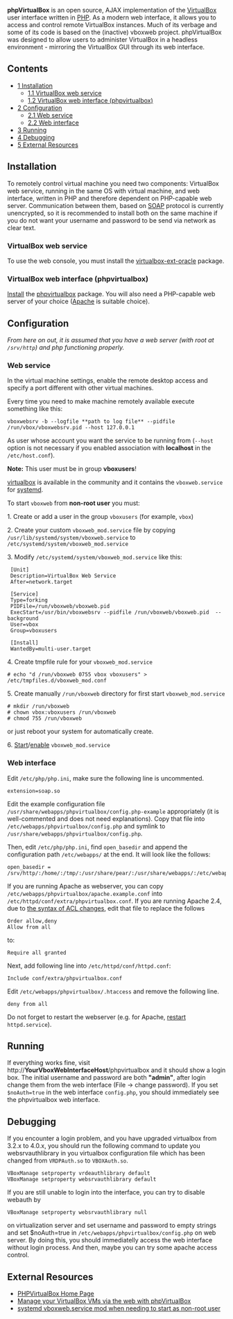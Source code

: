 **phpVirtualBox** is an open source, AJAX implementation of the [VirtualBox](/index.php/VirtualBox "VirtualBox") user interface written in [PHP](/index.php/PHP "PHP"). As a modern web interface, it allows you to access and control remote VirtualBox instances. Much of its verbage and some of its code is based on the (inactive) vboxweb project. phpVirtualBox was designed to allow users to administer VirtualBox in a headless environment - mirroring the VirtualBox GUI through its web interface.

## Contents

*   [1 Installation](#Installation)
    *   [1.1 VirtualBox web service](#VirtualBox_web_service)
    *   [1.2 VirtualBox web interface (phpvirtualbox)](#VirtualBox_web_interface_.28phpvirtualbox.29)
*   [2 Configuration](#Configuration)
    *   [2.1 Web service](#Web_service)
    *   [2.2 Web interface](#Web_interface)
*   [3 Running](#Running)
*   [4 Debugging](#Debugging)
*   [5 External Resources](#External_Resources)

## Installation

To remotely control virtual machine you need two components: VirtualBox web service, running in the same OS with virtual machine, and web interface, written in PHP and therefore dependent on PHP-capable web server. Communication between them, based on [SOAP](https://en.wikipedia.org/wiki/SOAP "wikipedia:SOAP") protocol is currently unencrypted, so it is recommended to install both on the same machine if you do not want your username and password to be send via network as clear text.

### VirtualBox web service

To use the web console, you must install the [virtualbox-ext-oracle](https://aur.archlinux.org/packages/virtualbox-ext-oracle/) package.

### VirtualBox web interface (phpvirtualbox)

[Install](/index.php/Install "Install") the [phpvirtualbox](https://www.archlinux.org/packages/?name=phpvirtualbox) package. You will also need a PHP-capable web server of your choice ([Apache](/index.php/Apache "Apache") is suitable choice).

## Configuration

*From here on out, it is assumed that you have a web server (with root at `/srv/http`) and php functioning properly.*

### Web service

In the virtual machine settings, enable the remote desktop access and specify a port different with other virtual machines.

Every time you need to make machine remotely available execute something like this:

```
vboxwebsrv -b --logfile **path to log file** --pidfile /run/vbox/vboxwebsrv.pid --host 127.0.0.1

```

As user whose account you want the service to be running from (`--host` option is not necessary if you enabled association with **localhost** in the `/etc/host.conf`).

**Note:** This user must be in group **vboxusers**!

[virtualbox](https://www.archlinux.org/packages/?name=virtualbox) is available in the community and it contains the `vboxweb.service` for [systemd](/index.php/Systemd "Systemd").

To start `vboxweb` from **non-root user** you must:

1\. Create or add a user in the group `vboxusers` (for example, `vbox`)

2\. Create your custom `vboxweb_mod.service` file by copying `/usr/lib/systemd/system/vboxweb.service` to `/etc/systemd/system/vboxweb_mod.service`

3\. Modify `/etc/systemd/system/vboxweb_mod.service` like this:

```
 [Unit]
 Description=VirtualBox Web Service
 After=network.target

 [Service]
 Type=forking
 PIDFile=/run/vboxweb/vboxweb.pid
 ExecStart=/usr/bin/vboxwebsrv --pidfile /run/vboxweb/vboxweb.pid  --background
 User=vbox
 Group=vboxusers

 [Install]
 WantedBy=multi-user.target

```

4\. Create tmpfile rule for your `vboxweb_mod.service`

```
# echo "d /run/vboxweb 0755 vbox vboxusers" > /etc/tmpfiles.d/vboxweb_mod.conf

```

5\. Create manually `/run/vboxweb` directory for first start `vboxweb_mod.service`

```
# mkdir /run/vboxweb
# chown vbox:vboxusers /run/vboxweb
# chmod 755 /run/vboxweb

```

or just reboot your system for automatically create.

6\. [Start](/index.php/Start "Start")/[enable](/index.php/Enable "Enable") `vboxweb_mod.service`

### Web interface

Edit `/etc/php/php.ini`, make sure the following line is uncommented.

```
extension=soap.so

```

Edit the example configuration file `/usr/share/webapps/phpvirtualbox/config.php-example` appropriately (it is well-commented and does not need explanations). Copy that file into `/etc/webapps/phpvirtualbox/config.php` and symlink to `/usr/share/webapps/phpvirtualbox/config.php`.

Then, edit `/etc/php/php.ini`, find `open_basedir` and append the configuration path `/etc/webapps/` at the end. It will look like the follows:

```
open_basedir = /srv/http/:/home/:/tmp/:/usr/share/pear/:/usr/share/webapps/:/etc/webapps/

```

If you are running Apache as webserver, you can copy `/etc/webapps/phpvirtualbox/apache.example.conf` into `/etc/httpd/conf/extra/phpvirtualbox.conf`. If you are running Apache 2.4, due to [the syntax of ACL changes](http://httpd.apache.org/docs/2.4/upgrading.html#run-time), edit that file to replace the follows

```
Order allow,deny
Allow from all

```

to:

```
Require all granted

```

Next, add following line into `/etc/httpd/conf/httpd.conf`:

```
Include conf/extra/phpvirtualbox.conf

```

Edit `/etc/webapps/phpvirtualbox/.htaccess` and remove the following line.

```
deny from all

```

Do not forget to restart the webserver (e.g. for Apache, [restart](/index.php/Restart "Restart") `httpd.service`).

## Running

If everything works fine, visit http://**YourVboxWebInterfaceHost**/phpvirtualbox and it should show a login box. The initial username and password are both **"admin"**, after login change them from the web interface (File -> change password). If you set `$noAuth=true` in the web interface `config.php`, you should immediately see the phpvirtualbox web interface.

## Debugging

If you encounter a login problem, and you have upgraded virtualbox from 3.2.x to 4.0.x, you should run the following command to update you websrvauthlibrary in you virtualbox configuration file which has been changed from `VRDPAuth.so` to `VBOXAuth.so`.

```
VBoxManage setproperty vrdeauthlibrary default
VBoxManage setproperty websrvauthlibrary default 

```

If you are still unable to login into the interface, you can try to disable webauth by

```
VBoxManage setproperty websrvauthlibrary null

```

on virtualization server and set username and password to empty strings and set $noAuth=true in `/etc/webapps/phpvirtualbox/config.php` on web server. By doing this, you should immediatelly access the web interface without login process. And then, maybe you can try some apache access control.

## External Resources

*   [PHPVirtualBox Home Page](http://sourceforge.net/projects/phpvirtualbox/)
*   [Manage your VirtualBox VMs via the web with phpVirtualBox](http://www.torrent-invites.com/software/101718-manage-your-virtualbox-vms-via-web-phpvirtualbox.html)
*   [systemd vboxweb.service mod when needing to start as non-root user](https://bbs.archlinux.org/viewtopic.php?id=147175)